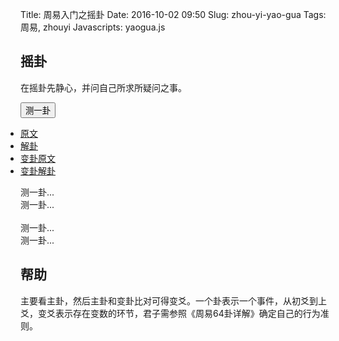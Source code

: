 Title: 周易入门之摇卦
Date: 2016-10-02 09:50
Slug: zhou-yi-yao-gua
Tags: 周易, zhouyi
Javascripts: yaogua.js



## 摇卦

在摇卦先静心，并问自己所求所疑问之事。

<button onclick="yaogua();" type="button">测一卦</button>

<div>
<!-- Nav tabs -->
<ul id="tab" class="nav nav-tabs" style="padding-left:0px;" role="tablist">
<li role="presentation" class="active"><a href="#yuanwen" aria-controls="yuanwen" role="tab" data-toggle="tab">原文</a></li>
<li role="presentation"><a href="#jiegua" aria-controls="jiegua" role="tab" data-toggle="tab">解卦</a></li>
<li role="presentation"><a href="#biangua-yuanwen" aria-controls="biangua-yuanwen" role="tab" data-toggle="tab">变卦原文</a></li>
<li role="presentation"><a href="#biangua-jiegua" aria-controls="biangua-jiegua" role="tab" data-toggle="tab">变卦解卦</a></li>
</ul>

<!-- Tab panes -->
<div class="tab-content">
<div role="tabpanel" class="tab-pane active" id="yuanwen">测一卦...</div>
<div role="tabpanel" class="tab-pane" id="jiegua">测一卦...</div>
​    
<div role="tabpanel" class="tab-pane" id="biangua-yuanwen">测一卦...</div>
<div role="tabpanel" class="tab-pane" id="biangua-jiegua">测一卦...</div>
</div>

</div>


## 帮助
主要看主卦，然后主卦和变卦比对可得变爻。一个卦表示一个事件，从初爻到上爻，变爻表示存在变数的环节，君子需参照《周易64卦详解》确定自己的行为准则。

